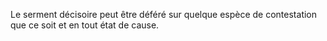 Le serment décisoire peut être déféré sur quelque espèce de contestation que ce soit et en tout état de cause.
